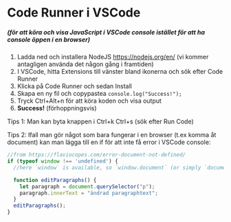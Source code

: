 # Code Runner i VSCode

##### (för att köra och visa JavaScript i VSCode console istället för att ha console öppen i en browser)

1. Ladda ned och installera NodeJS https://nodejs.org/en/ (vi kommer antagligen använda det någon gång i framtiden)
2. I VSCode, hitta Extensions till vänster bland ikonerna och sök efter Code Runner
3. Klicka på Code Runner och sedan Install
4. Skapa en ny fil och copypastea `console.log("Success!");`
5. Tryck Ctrl+Alt+n för att köra koden och visa output
6. **Success!** (förhoppningsvis)

Tips 1: Man kan byta knappen i Ctrl+k Ctrl+s (sök efter Run Code)

Tips 2: Ifall man gör något som bara fungerar i en browser (t.ex komma åt document) kan man lägga till en if för att inte få error i VSCode console:

```js
//from https://flaviocopes.com/error-document-not-defined/
if (typeof window !== 'undefined') {
  //here `window` is available, so `window.document` (or simply `document`) is available too

  function editParagraphs() {
    let paragraph = document.querySelector("p");
    paragraph.innerText = "ändrad paragraphtext";
  }
  editParagraphs();
}
```